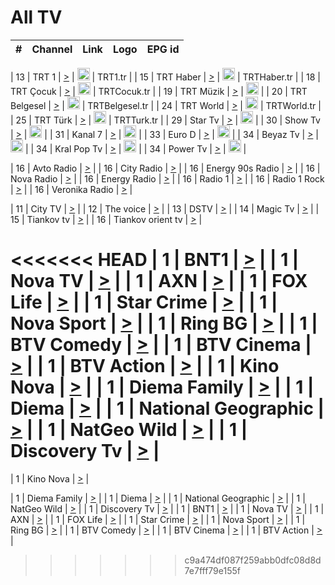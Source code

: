 <h1>All TV</h1>

| #   | Channel        | Link  | Logo | EPG id |
|:---:|:--------------:|:-----:|:----:|:------:|

| 13  | TRT 1            | [>](https://tv-trt1.medya.trt.com.tr/master.m3u8) | <img height="20" src="https://i.imgur.com/j786OLG.png"/> | TRT1.tr |
| 15  | TRT Haber        | [>](https://tv-trthaber.medya.trt.com.tr/master.m3u8) | <img height="20" src="https://i.imgur.com/OVfo8Ab.png"/> | TRTHaber.tr |
| 18  | TRT Çocuk        | [>](https://tv-trtcocuk.medya.trt.com.tr/master.m3u8) | <img height="20" src="https://i.imgur.com/QLFmD6d.png"/> | TRTCocuk.tr |
| 19  | TRT Müzik        | [>](https://tv-trtmuzik.medya.trt.com.tr/master.m3u8) | <img height="20" src="https://i.imgur.com/fIVFCEd.png"/> |
| 20  | TRT Belgesel     | [>](https://tv-trtbelgesel.medya.trt.com.tr/master.m3u8) | <img height="20" src="https://i.imgur.com/MGO87pe.png"/> | TRTBelgesel.tr |
| 24  | TRT World        | [>](https://tv-trtworld.medya.trt.com.tr/master.m3u8) | <img height="20" src="https://i.imgur.com/JEA2xpv.png"/> | TRTWorld.tr |
| 25  | TRT Türk         | [>](https://tv-trtturk.medya.trt.com.tr/master.m3u8) | <img height="20" src="https://i.imgur.com/OSTOQNw.png"/> | TRTTurk.tr |
| 29  | Star Tv   | [>](https://dogus-live.daioncdn.net/startv/startv_360p.m3u8) | <img height="20" src="https://i.imgur.com/IebUZx1.png"/> |
| 30  | Show Tv     | [>](https://ciner-live.daioncdn.net/showtv/showtv.m3u8) | <img height="20" src="https://i.imgur.com/IebUZx1.png"/> |
| 31  | Kanal 7     | [>](https://kanal7-live.daioncdn.net/kanal7/kanal7.m3u8) | <img height="20" src="https://i.imgur.com/IebUZx1.png"/> |
| 33  | Euro D    | [>](https://www.youtube.com/user/KanalD/live) | <img height="20" src="https://i.imgur.com/IebUZx1.png"/> |
| 34  | Beyaz Tv     | [>](https://beyaztv-live.daioncdn.net/beyaztv/beyaztv.m3u8) | <img height="20" src="https://i.imgur.com/IebUZx1.png"/> |
| 34  | Kral Pop Tv     | [>](https://www.youtube.com/watch?v=GuFTuKoXepw) | <img height="20" src="https://i.imgur.com/IebUZx1.png"/> |
| 34  | Power Tv     | [>](https://livetv.powerapp.com.tr/powerTV/powerhd.smil/chunklist.m3u8) | <img height="20" src="https://i.imgur.com/IebUZx1.png"/> |

| 16  | Avto Radio | [>](http://stream.metacast.eu/avtoradio.mp3.m3u) |
| 16  | City Radio | [>](http://stream.metacast.eu/city.aac.m3u) |
| 16  | Energy 90s Radio | [>](http://stream.metacast.eu/energy-90s.m3u) |
| 16  | Nova Radio | [>](http://stream.metacast.eu/nova.aac.m3u) |
| 16  | Energy Radio | [>](http://stream.metacast.eu/nrj.aac.m3u) |
| 16  | Radio 1 | [>](http://stream.metacast.eu/radio1.aac.m3u) |
| 16  | Radio 1 Rock | [>](http://stream.metacast.eu/radio1rock.aac.m3u) |
| 16  | Veronika Radio | [>](http://stream.metacast.eu/veronika.aac.m3u) |

| 11  | City TV | [>](https://tv.city.bg/play/tshls/citytv/index.m3u8) |
| 12  | The voice | [>](https://bss1.neterra.tv/thevoice/thevoice.m3u8) |
| 13  | DSTV | [>](http://46.249.95.140:8081/hls/data.m3u8) |
| 14  | Magic Tv | [>](https://bss1.neterra.tv/magictv/magictv.m3u8) |
| 15  | Tiankov tv | [>](https://streamer103.neterra.tv/tiankov-folk/live.m3u8) |
| 16  | Tiankov orient tv | [>](https://streamer103.neterra.tv/tiankov-orient/live.m3u8) |

<<<<<<< HEAD
| 1 | BNT1 | [>](https://ymkaya.xyz:46537/tv/bnt1/playlist.m3u8?wmsAuthSign=c2VydmVyX3RpbWU9MS8yOS8yMDI1IDE6MzY6MzYgUE0maGFzaF92YWx1ZT1BVFBtVVF5Z2FsT1laZE5yNzVSTWJRPT0mdmFsaWRtaW51dGVzPTYw) |
| 1 | Nova TV | [>](https://ymkaya.xyz:46537/tv/novatv/playlist.m3u8?wmsAuthSign=c2VydmVyX3RpbWU9MS8yOS8yMDI1IDE6MzY6NDYgUE0maGFzaF92YWx1ZT1Vc2JNYUs5ak1sSFhHbXhNOHVmSnV3PT0mdmFsaWRtaW51dGVzPTYw) |
| 1 | AXN | [>](https://ymkaya.xyz:46537/tv/axn/playlist.m3u8?wmsAuthSign=c2VydmVyX3RpbWU9MS8yOS8yMDI1IDE6MzY6NTcgUE0maGFzaF92YWx1ZT1kMjFGcVpTd1RuamFmVWFCTmRTS1B3PT0mdmFsaWRtaW51dGVzPTYw) |
| 1 | FOX Life | [>](https://ymkaya.xyz:46537/tv/foxlife/playlist.m3u8?wmsAuthSign=c2VydmVyX3RpbWU9MS8yOS8yMDI1IDE6Mzc6MDcgUE0maGFzaF92YWx1ZT1UbEs5bGljQ1lzd0dFQkJoNDZYcVR3PT0mdmFsaWRtaW51dGVzPTYw) |
| 1 | Star Crime | [>](https://ymkaya.xyz:46537/tv/foxcrime/playlist.m3u8?wmsAuthSign=c2VydmVyX3RpbWU9MS8yOS8yMDI1IDE6Mzc6MTcgUE0maGFzaF92YWx1ZT1QSGVmNG56Y1NHbWpoeHRhRHBvQ1NBPT0mdmFsaWRtaW51dGVzPTYw) |
| 1 | Nova Sport | [>](https://ymkaya.xyz:46537/tv/novasport/playlist.m3u8?wmsAuthSign=c2VydmVyX3RpbWU9MS8yOS8yMDI1IDE6Mzc6MjggUE0maGFzaF92YWx1ZT1QTWVrbDV3MzNJY3lYWUw4bFlkQkJBPT0mdmFsaWRtaW51dGVzPTYw) |
| 1 | Ring BG | [>](https://ymkaya.xyz:46537/tv/ringbg/playlist.m3u8?wmsAuthSign=c2VydmVyX3RpbWU9MS8yOS8yMDI1IDE6Mzc6MzggUE0maGFzaF92YWx1ZT0zR3hwd2thR0ZKenorK1FTTHFrZTBRPT0mdmFsaWRtaW51dGVzPTYw) |
| 1 | BTV Comedy | [>](https://ymkaya.xyz:46537/tv/btvcomedy/playlist.m3u8?wmsAuthSign=c2VydmVyX3RpbWU9MS8yOS8yMDI1IDE6Mzc6NDggUE0maGFzaF92YWx1ZT12TW5OYnptdmZoYndiR3hTSW1FcndnPT0mdmFsaWRtaW51dGVzPTYw) |
| 1 | BTV Cinema | [>](https://ymkaya.xyz:46537/tv/btvcinema/playlist.m3u8?wmsAuthSign=c2VydmVyX3RpbWU9MS8yOS8yMDI1IDE6Mzc6NTggUE0maGFzaF92YWx1ZT1VbjFpRGJWaWtqcDA3Wi8zVm5icFJnPT0mdmFsaWRtaW51dGVzPTYw) |
| 1 | BTV Action | [>](https://ymkaya.xyz:46537/tv/btvaction/playlist.m3u8?wmsAuthSign=c2VydmVyX3RpbWU9MS8yOS8yMDI1IDE6Mzg6MDggUE0maGFzaF92YWx1ZT0wemdFZ0p0UkZqR2k2Yll5VDgvaFN3PT0mdmFsaWRtaW51dGVzPTYw) |
| 1 | Kino Nova | [>](https://ymkaya.xyz:46537/tv/kinonova/playlist.m3u8?wmsAuthSign=c2VydmVyX3RpbWU9MS8yOS8yMDI1IDE6Mzg6MTkgUE0maGFzaF92YWx1ZT1QY293WHdaUzAvTFl6a0w4NHBub013PT0mdmFsaWRtaW51dGVzPTYw) |
| 1 | Diema Family | [>](https://ymkaya.xyz:46537/tv/diemafamily/playlist.m3u8?wmsAuthSign=c2VydmVyX3RpbWU9MS8yOS8yMDI1IDE6Mzg6MjkgUE0maGFzaF92YWx1ZT1VQ1FSN1ZwNkdIbE1qMkUwZVk4R1VRPT0mdmFsaWRtaW51dGVzPTYw) |
| 1 | Diema | [>](https://ymkaya.xyz:46537/tv/diema/playlist.m3u8?wmsAuthSign=c2VydmVyX3RpbWU9MS8yOS8yMDI1IDE6Mzk6MjMgUE0maGFzaF92YWx1ZT1LVDMzUy9Dc2t4Z0NWd0JOanJqNFlRPT0mdmFsaWRtaW51dGVzPTYw) |
| 1 | National Geographic | [>](https://ymkaya.xyz:46537/tv/natgeo/playlist.m3u8?wmsAuthSign=c2VydmVyX3RpbWU9MS8yOS8yMDI1IDE6Mzk6MzMgUE0maGFzaF92YWx1ZT1GQmhobjNpRW1raUMzNG9scDVIRVZnPT0mdmFsaWRtaW51dGVzPTYw) |
| 1 | NatGeo Wild | [>](https://ymkaya.xyz:46537/tv/natgeowild/playlist.m3u8?wmsAuthSign=c2VydmVyX3RpbWU9MS8yOS8yMDI1IDE6Mzk6NDQgUE0maGFzaF92YWx1ZT1abEZRUEV0VTFDVkx4OXlZeGswaUpnPT0mdmFsaWRtaW51dGVzPTYw) |
| 1 | Discovery Tv | [>](https://ymkaya.xyz:46537/tv/discovery/playlist.m3u8?wmsAuthSign=c2VydmVyX3RpbWU9MS8yOS8yMDI1IDE6Mzk6NTQgUE0maGFzaF92YWx1ZT1WYUE3VGZNZS9yQmZPZEh4Y3RGYnVBPT0mdmFsaWRtaW51dGVzPTYw) |
=======


| 1 | Kino Nova | [>](https://ymkaya.xyz:11336/tv/kinonova/playlist.m3u8?wmsAuthSign=c2VydmVyX3RpbWU9MS8yLzIwMjUgNDo0MDoyMCBBTSZoYXNoX3ZhbHVlPWlFS1FrWEtMMVRFM3l5YklUWUJQUHc9PSZ2YWxpZG1pbnV0ZXM9NjA=) |

| 1 | Diema Family | [>](https://ymkaya.xyz:11336/tv/diemafamily/playlist.m3u8?wmsAuthSign=c2VydmVyX3RpbWU9MS8yLzIwMjUgNDo0MDozMCBBTSZoYXNoX3ZhbHVlPUVUaTVKTldvZTF5WVVCM0YwL21kaXc9PSZ2YWxpZG1pbnV0ZXM9NjA=) |
| 1 | Diema | [>](https://ymkaya.xyz:11336/tv/diema/playlist.m3u8?wmsAuthSign=c2VydmVyX3RpbWU9MS8yLzIwMjUgNDo0MDo0MCBBTSZoYXNoX3ZhbHVlPVlYMWVJT2NuUjNpUTBsaytEUFFOS2c9PSZ2YWxpZG1pbnV0ZXM9NjA=) |
| 1 | National Geographic | [>](https://ymkaya.xyz:11336/tv/natgeo/playlist.m3u8?wmsAuthSign=c2VydmVyX3RpbWU9MS8yLzIwMjUgNDo0MTo0MSBBTSZoYXNoX3ZhbHVlPTJQTlVmcG5nYWx0M013eUhGRGxnd0E9PSZ2YWxpZG1pbnV0ZXM9NjA=) |
| 1 | NatGeo Wild | [>](https://ymkaya.xyz:11336/tv/natgeowild/playlist.m3u8?wmsAuthSign=c2VydmVyX3RpbWU9MS8yLzIwMjUgNDo0MTo1MSBBTSZoYXNoX3ZhbHVlPVl1OXZaTTliN0hGWEN3eDBYd1duNkE9PSZ2YWxpZG1pbnV0ZXM9NjA=) |
| 1 | Discovery Tv | [>](https://ymkaya.xyz:11336/tv/discovery/playlist.m3u8?wmsAuthSign=c2VydmVyX3RpbWU9MS8yLzIwMjUgNDo0MjowMSBBTSZoYXNoX3ZhbHVlPWtBQmdLNlY2RmQwWElzMVYzSDJyVkE9PSZ2YWxpZG1pbnV0ZXM9NjA=) |
| 1 | BNT1 | [>](https://ymkaya.xyz:11336/tv/bnt1/playlist.m3u8?wmsAuthSign=c2VydmVyX3RpbWU9MS8yLzIwMjUgNDozODozOCBBTSZoYXNoX3ZhbHVlPVVrMVlRQXpJWlhYeUh6ZFVpSC9NMUE9PSZ2YWxpZG1pbnV0ZXM9NjA=) |
| 1 | Nova TV | [>](https://ymkaya.xyz:11336/tv/novatv/playlist.m3u8?wmsAuthSign=c2VydmVyX3RpbWU9MS8yLzIwMjUgNDozODo0OCBBTSZoYXNoX3ZhbHVlPUVxQjh1a0ZzYkVGZU8zZDFGTzdreVE9PSZ2YWxpZG1pbnV0ZXM9NjA=) |
| 1 | AXN | [>](https://ymkaya.xyz:11336/tv/axn/playlist.m3u8?wmsAuthSign=c2VydmVyX3RpbWU9MS8yLzIwMjUgNDozODo1OCBBTSZoYXNoX3ZhbHVlPUpkWStGY1hkNXhaOVpPZ0thQ0FZL3c9PSZ2YWxpZG1pbnV0ZXM9NjA=) |
| 1 | FOX Life | [>](https://ymkaya.xyz:11336/tv/foxlife/playlist.m3u8?wmsAuthSign=c2VydmVyX3RpbWU9MS8yLzIwMjUgNDozOToxMCBBTSZoYXNoX3ZhbHVlPWt1ZDc1T3AzYlZDTjJnSy9TU0xJZlE9PSZ2YWxpZG1pbnV0ZXM9NjA=) |
| 1 | Star Crime | [>](https://ymkaya.xyz:11336/tv/foxcrime/playlist.m3u8?wmsAuthSign=c2VydmVyX3RpbWU9MS8yLzIwMjUgNDozOToyMCBBTSZoYXNoX3ZhbHVlPXIwVU45Nm9FR1l2enNkTG9TanBxbmc9PSZ2YWxpZG1pbnV0ZXM9NjA=) |
| 1 | Nova Sport | [>](https://ymkaya.xyz:11336/tv/novasport/playlist.m3u8?wmsAuthSign=c2VydmVyX3RpbWU9MS8yLzIwMjUgNDozOTozMCBBTSZoYXNoX3ZhbHVlPXlSZ0UxazVaM0xhSmc0NmR4T0c1T2c9PSZ2YWxpZG1pbnV0ZXM9NjA=) |
| 1 | Ring BG | [>](https://ymkaya.xyz:11336/tv/ringbg/playlist.m3u8?wmsAuthSign=c2VydmVyX3RpbWU9MS8yLzIwMjUgNDozOTo0MCBBTSZoYXNoX3ZhbHVlPTR4aUlFNHVUYWN4enY1WkVuOFZma2c9PSZ2YWxpZG1pbnV0ZXM9NjA=) |
| 1 | BTV Comedy | [>](https://ymkaya.xyz:11336/tv/btvcomedy/playlist.m3u8?wmsAuthSign=c2VydmVyX3RpbWU9MS8yLzIwMjUgNDozOTo1MCBBTSZoYXNoX3ZhbHVlPUtrMTJ2RHNTTUU1RFp1ZkVOdXFSK3c9PSZ2YWxpZG1pbnV0ZXM9NjA=) |
| 1 | BTV Cinema | [>](https://ymkaya.xyz:11336/tv/btvcinema/playlist.m3u8?wmsAuthSign=c2VydmVyX3RpbWU9MS8yLzIwMjUgNDozOTo1OSBBTSZoYXNoX3ZhbHVlPTZWcU9FZW56cG1NM1lrYy8xNE5NeHc9PSZ2YWxpZG1pbnV0ZXM9NjA=) |
| 1 | BTV Action | [>](https://ymkaya.xyz:11336/tv/btvaction/playlist.m3u8?wmsAuthSign=c2VydmVyX3RpbWU9MS8yLzIwMjUgNDo0MDoxMCBBTSZoYXNoX3ZhbHVlPUlDd0ErRkZVWThyMVZwR3c2REdGZ3c9PSZ2YWxpZG1pbnV0ZXM9NjA=) |
>>>>>>> c9a474df087f259abb0dfc08d8d7e7fff79e155f
